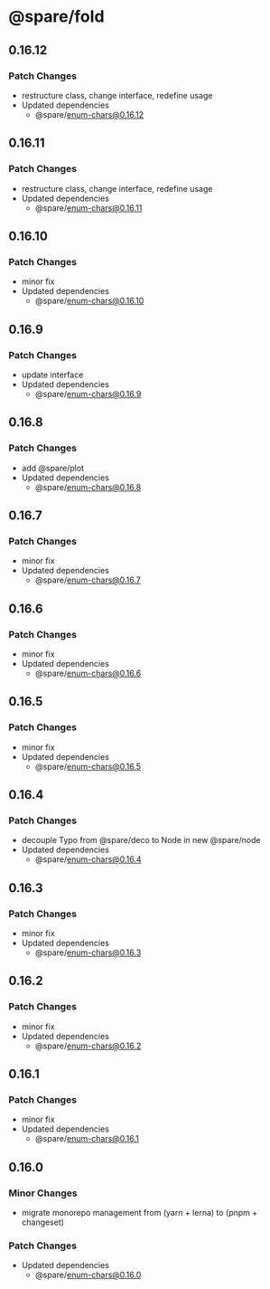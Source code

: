 # @spare/fold

## 0.16.12

### Patch Changes

- restructure class, change interface, redefine usage
- Updated dependencies
  - @spare/enum-chars@0.16.12

## 0.16.11

### Patch Changes

- restructure class, change interface, redefine usage
- Updated dependencies
  - @spare/enum-chars@0.16.11

## 0.16.10

### Patch Changes

- minor fix
- Updated dependencies
  - @spare/enum-chars@0.16.10

## 0.16.9

### Patch Changes

- update interface
- Updated dependencies
  - @spare/enum-chars@0.16.9

## 0.16.8

### Patch Changes

- add @spare/plot
- Updated dependencies
  - @spare/enum-chars@0.16.8

## 0.16.7

### Patch Changes

- minor fix
- Updated dependencies
  - @spare/enum-chars@0.16.7

## 0.16.6

### Patch Changes

- minor fix
- Updated dependencies
  - @spare/enum-chars@0.16.6

## 0.16.5

### Patch Changes

- minor fix
- Updated dependencies
  - @spare/enum-chars@0.16.5

## 0.16.4

### Patch Changes

- decouple Typo from @spare/deco to Node in new @spare/node
- Updated dependencies
  - @spare/enum-chars@0.16.4

## 0.16.3

### Patch Changes

- minor fix
- Updated dependencies
  - @spare/enum-chars@0.16.3

## 0.16.2

### Patch Changes

- minor fix
- Updated dependencies
  - @spare/enum-chars@0.16.2

## 0.16.1

### Patch Changes

- minor fix
- Updated dependencies
  - @spare/enum-chars@0.16.1

## 0.16.0

### Minor Changes

- migrate monorepo management from (yarn + lerna) to (pnpm + changeset)

### Patch Changes

- Updated dependencies
  - @spare/enum-chars@0.16.0
